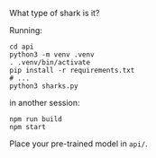 What type of shark is it?

Running:
```
cd api
python3 -m venv .venv
. .venv/bin/activate
pip install -r requirements.txt
# ...
python3 sharks.py
```

in another session:
```
npm run build
npm start
```

Place your pre-trained model in `api/`.
